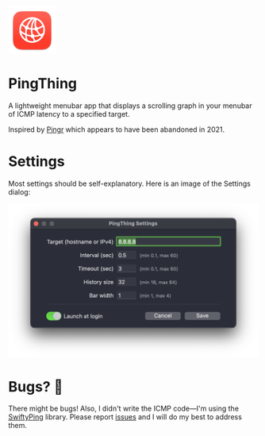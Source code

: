 <img src="./img/pingthing.png" width="96" />

# PingThing

A lightweight menubar app that displays a scrolling graph in your menubar of ICMP latency to a specified target.

Inspired by [Pingr](https://getpingr.app/) which appears to have been abandoned in 2021.

# Settings

Most settings should be self-explanatory. Here is an image of the Settings dialog:

<img src="./img/settings.png" width="632" />

# Bugs? 🐛

There might be bugs! Also, I didn't write the ICMP code—I'm using the [SwiftyPing](https://github.com/samiyr/SwiftyPing) library. Please report [issues](https://github.com/luckman212/pingthing/issues) and I will do my best to address them.

